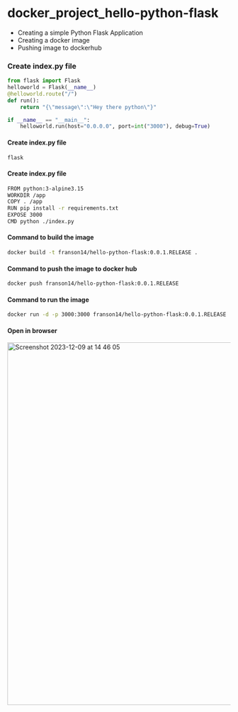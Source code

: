 # docker_project_hello-python-flask

- Creating a simple Python Flask Application
- Creating a docker image
- Pushing image to dockerhub


### Create index.py file

```py
from flask import Flask
helloworld = Flask(__name__)
@helloworld.route("/")
def run():
    return "{\"message\":\"Hey there python\"}"

if __name__ == "__main__":
    helloworld.run(host="0.0.0.0", port=int("3000"), debug=True)
```

#### Create index.py file
```txt
flask
```

#### Create index.py file
```sh
FROM python:3-alpine3.15
WORKDIR /app
COPY . /app
RUN pip install -r requirements.txt
EXPOSE 3000
CMD python ./index.py
```

#### Command to build the image
```sh
docker build -t franson14/hello-python-flask:0.0.1.RELEASE .
```

#### Command to push the image to docker hub
```sh
docker push franson14/hello-python-flask:0.0.1.RELEASE
```

#### Command to run the image
```sh
docker run -d -p 3000:3000 franson14/hello-python-flask:0.0.1.RELEASE
```

#### Open in browser
<img width="819" alt="Screenshot 2023-12-09 at 14 46 05" src="https://github.com/frank-goa/docker_project_hello-python-flask/assets/137857643/6f3ffa48-4d32-4f22-836a-d4dab95c5da7">
